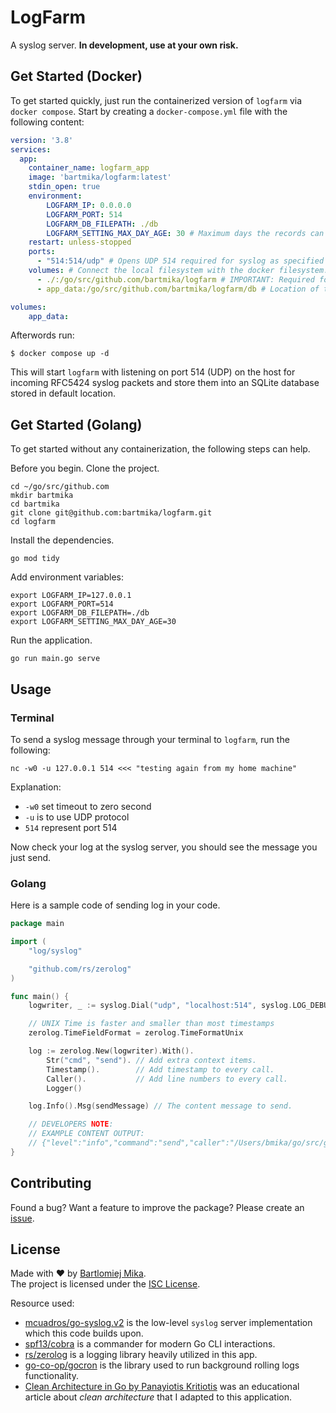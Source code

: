 # LogFarm
A syslog server. **In development, use at your own risk.**

## Get Started (Docker)

To get started quickly, just run the containerized version of `logfarm` via `docker compose`. Start by creating a `docker-compose.yml` file with the following content:

```yml
version: '3.8'
services:
  app:
    container_name: logfarm_app
    image: 'bartmika/logfarm:latest'
    stdin_open: true
    environment:
        LOGFARM_IP: 0.0.0.0
        LOGFARM_PORT: 514
        LOGFARM_DB_FILEPATH: ./db
        LOGFARM_SETTING_MAX_DAY_AGE: 30 # Maximum days the records can exist in database before old records get deleted.
    restart: unless-stopped
    ports:
      - "514:514/udp" # Opens UDP 514 required for syslog as specified RFC5424. Do not remove!
    volumes: # Connect the local filesystem with the docker filesystem.
      - ./:/go/src/github.com/bartmika/logfarm # IMPORTANT: Required for hotreload via `CompileDaemon`. Do not remove!
      - app_data:/go/src/github.com/bartmika/logfarm/db # Location of the database. Do not remove!

volumes:
    app_data:
```

Afterwords run:

```shell
$ docker compose up -d
```

This will start `logfarm` with listening on port 514 (UDP) on the host for incoming RFC5424 syslog packets and store them into an SQLite database stored in default location.

## Get Started (Golang)

To get started without any containerization, the following steps can help.

Before you begin. Clone the project.

```shell
cd ~/go/src/github.com
mkdir bartmika
cd bartmika
git clone git@github.com:bartmika/logfarm.git
cd logfarm
```

Install the dependencies.

```shell
go mod tidy
```

Add environment variables:

```shell
export LOGFARM_IP=127.0.0.1
export LOGFARM_PORT=514
export LOGFARM_DB_FILEPATH=./db
export LOGFARM_SETTING_MAX_DAY_AGE=30
```

Run the application.

```shell
go run main.go serve
```
## Usage

### Terminal

To send a syslog message through your terminal to `logfarm`, run the following:

```shell
nc -w0 -u 127.0.0.1 514 <<< "testing again from my home machine"
```

Explanation:
* `-w0` set timeout to zero second
* `-u` is to use UDP protocol
* `514` represent port 514

Now check your log at the syslog server, you should see the message you just send.

### Golang
Here is a sample code of sending log in your code.

```go
package main

import (
	"log/syslog"

	"github.com/rs/zerolog"
)

func main() {
    logwriter, _ := syslog.Dial("udp", "localhost:514", syslog.LOG_DEBUG|syslog.LOG_ERR|syslog.LOG_INFO, "logfarm")

    // UNIX Time is faster and smaller than most timestamps
    zerolog.TimeFieldFormat = zerolog.TimeFormatUnix

    log := zerolog.New(logwriter).With().
        Str("cmd", "send"). // Add extra context items.
        Timestamp().        // Add timestamp to every call.
        Caller().           // Add line numbers to every call.
        Logger()

    log.Info().Msg(sendMessage) // The content message to send.

    // DEVELOPERS NOTE:
    // EXAMPLE CONTENT OUTPUT:
    // {"level":"info","command":"send","caller":"/Users/bmika/go/src/github.com/bartmika/logfarm/cmd/send.go:44","message":"This is a test message"}
}
```

## Contributing

Found a bug? Want a feature to improve the package? Please create an [issue](https://github.com/bartmika/logfarm/issues).

## License
Made with ❤️ by [Bartlomiej Mika](https://bartlomiejmika.com).   
The project is licensed under the [ISC License](LICENSE).

Resource used:

* [mcuadros/go-syslog.v2](https://github.com/mcuadros/go-syslog) is the low-level `syslog` server implementation which this code builds upon.
* [spf13/cobra](https://github.com/spf13/cobra) is a commander for modern Go CLI interactions.
* [rs/zerolog](https://github.com/rs/zerolog) is a logging library heavily utilized in this app.
* [go-co-op/gocron](https://github.com/go-co-op/gocron) is the library used to run background rolling logs functionality.
* [Clean Architecture in Go by Panayiotis Kritiotis](https://pkritiotis.io/clean-architecture-in-golang/) was an educational article about *clean architecture* that I adapted to this application.
